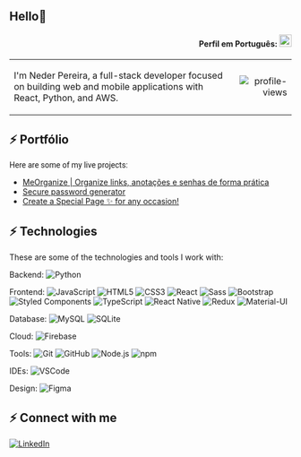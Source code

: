 ## Hello👋

<div align="right">

#### Perfil em Português: [<kbd><img title="Portugues" alt="Portugues" src="https://img.icons8.com/color/48/000000/brazil.png" width="22"></kbd>](https://github.com/Nedpereira/Nedpereira/blob/main/README.md)

</div>

<table width="100%">
  <tr>
    <td width="80%">
      <p>I'm Neder Pereira, a full-stack developer focused on building web and mobile applications with React, Python, and AWS.</p>
    </td>
    <td width="20%" align="right">
      <img src="https://komarev.com/ghpvc/?username=Nedpereira&color=blue" alt="profile-views" />
    </td>
  </tr>
</table>

## ⚡ Portfólio

<span style="font-family: 'Roboto', sans-serif; font-size: 14px;">Here are some of my live projects:</span>

- [MeOrganize | Organize links, anotações e senhas de forma prática](https://meorganize.com.br/)
- [Secure password generator](https://primekey.netlify.app/)
- [Create a Special Page ✨ for any occasion!](https://www.paginaespecial.com/)

## ⚡ Technologies

These are some of the technologies and tools I work with:

Backend: 
![Python](https://img.shields.io/badge/-Python-3776AB?style=flat-square&logo=python&logoColor=white)

Frontend:
![JavaScript](https://img.shields.io/badge/-JavaScript-black?style=flat-square&logo=javascript)
![HTML5](https://img.shields.io/badge/-HTML5-E34F26?style=flat-square&logo=html5&logoColor=white)
![CSS3](https://img.shields.io/badge/-CSS3-1572B6?style=flat-square&logo=css3)
![React](https://img.shields.io/badge/-React-61DAFB?style=flat-square&logo=react&logoColor=white)
![Sass](https://img.shields.io/badge/-Sass-CC6699?style=flat-square&logo=sass&logoColor=white)
![Bootstrap](https://img.shields.io/badge/-Bootstrap-563D7C?style=flat-square&logo=bootstrap)
![Styled Components](https://img.shields.io/badge/-Styled_Components-DB7093?style=flat-square&logo=styled-components&logoColor=white)
![TypeScript](https://img.shields.io/badge/-TypeScript-007ACC?style=flat-square&logo=typescript&logoColor=white)
![React Native](https://img.shields.io/badge/-React_Native-61DAFB?style=flat-square&logo=react&logoColor=white)
![Redux](https://img.shields.io/badge/-Redux-764ABC?style=flat-square&logo=redux&logoColor=white)
![Material-UI](https://img.shields.io/badge/-Material--UI-0081CB?style=flat-square&logo=material-ui&logoColor=white)

Database:
![MySQL](https://img.shields.io/badge/-MySQL-4479A1?style=flat-square&logo=mysql&logoColor=white)
![SQLite](https://img.shields.io/badge/-SQLite-003B57?style=flat-square&logo=sqlite&logoColor=white)

Cloud:
![Firebase](https://img.shields.io/badge/Firebase-FFCA28?style=flat-square&logo=firebase&logoColor=white)

Tools:
![Git](https://img.shields.io/badge/-Git-black?style=flat-square&logo=git)
![GitHub](https://img.shields.io/badge/-GitHub-181717?style=flat-square&logo=github)
![Node.js](https://img.shields.io/badge/-Node.js-339933?style=flat-square&logo=node.js&logoColor=white)
![npm](https://img.shields.io/badge/-npm-CB3837?style=flat-square&logo=npm&logoColor=white)

IDEs:
![VSCode](https://img.shields.io/badge/-VSCode-007ACC?style=flat-square&logo=visual-studio-code&logoColor=white)

Design:
![Figma](https://img.shields.io/badge/-Figma-F24E1E?style=flat-square&logo=figma&logoColor=white)

## ⚡ Connect with me

[![LinkedIn](https://img.shields.io/badge/-LinkedIn-0077B5?style=flat-square&logo=linkedin&logoColor=white)](https://www.linkedin.com/in/nederpereira/)

